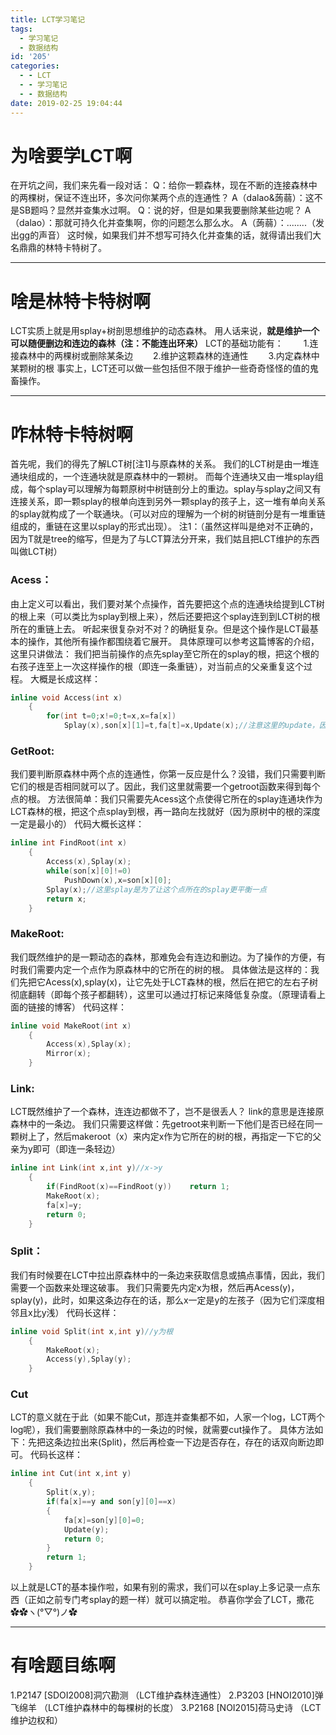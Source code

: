 ```yaml
---
title: LCT学习笔记
tags:
  - 学习笔记
  - 数据结构
id: '205'
categories:
  - - LCT
  - - 学习笔记
  - - 数据结构
date: 2019-02-25 19:04:44
---
```


# 为啥要学LCT啊

在开坑之间，我们来先看一段对话： Q：给你一颗森林，现在不断的连接森林中的两棵树，保证不连出环，多次问你某两个点的连通性？ A（dalao&蒟蒻）：这不是SB题吗？显然并查集水过啊。 Q：说的好，但是如果我要删除某些边呢？ A（dalao）：那就可持久化并查集啊，你的问题怎么那么水。 A（蒟蒻）：........（发出gg的声音） 这时候，如果我们并不想写可持久化并查集的话，就得请出我们大名鼎鼎的林特卡特树了。

* * *

# 啥是林特卡特树啊

LCT实质上就是用splay+树剖思想维护的动态森林。 用人话来说，**就是维护一个可以随便删边和连边的森林（注：不能连出环来）** LCT的基础功能有： 　　1.连接森林中的两棵树或删除某条边 　　2.维护这颗森林的连通性 　　3.内定森林中某颗树的根 事实上，LCT还可以做一些包括但不限于维护一些奇奇怪怪的值的鬼畜操作。

* * *

# 咋林特卡特树啊

首先呢，我们的得先了解LCT树\[注1\]与原森林的关系。 我们的LCT树是由一堆连通块组成的，一个连通块就是原森林中的一颗树。 而每个连通块又由一堆splay组成，每个splay可以理解为每颗原树中树链剖分上的重边。splay与splay之间又有连接关系，即一颗splay的根单向连到另外一颗splay的孩子上，这一堆有单向关系的splay就构成了一个联通块。（可以对应的理解为一个树的树链剖分是有一堆重链组成的，重链在这里以splay的形式出现）。 注1：（虽然这样叫是绝对不正确的，因为T就是tree的缩写，但是为了与LCT算法分开来，我们姑且把LCT维护的东西叫做LCT树）

### Acess：

由上定义可以看出，我们要对某个点操作，首先要把这个点的连通块给提到LCT树的根上来（可以类比为splay到根上来），然后还要把这个splay连到到LCT树的根所在的重链上去。 听起来很复杂对不对？的确挺复杂。但是这个操作是LCT最基本的操作，其他所有操作都围绕着它展开。 具体原理可以参考这篇博客的介绍，这里只讲做法： 我们把当前操作的点先splay至它所在的splay的根，把这个根的右孩子连至上一次这样操作的根（即连一条重链），对当前点的父亲重复这个过程。 大概是长成这样：

```cpp
inline void Access(int x)
    {
        for(int t=0;x!=0;t=x,x=fa[x])
            Splay(x),son[x][1]=t,fa[t]=x,Update(x);//注意这里的update，因为孩子关系变了，要更新根节点的数据
```

### GetRoot:

我们要判断原森林中两个点的连通性，你第一反应是什么？没错，我们只需要判断它们的根是否相同就可以了。因此，我们这里就需要一个getroot函数来得到每个点的根。 方法很简单：我们只需要先Acess这个点使得它所在的splay连通块作为LCT森林的根，把这个点splay到根，再一路向左找就好（因为原树中的根的深度一定是最小的） 代码大概长这样：

```cpp
inline int FindRoot(int x)
    {
        Access(x),Splay(x);
        while(son[x][0]!=0)
            PushDown(x),x=son[x][0];
        Splay(x);//这里splay是为了让这个点所在的splay更平衡一点
        return x;
    }
```

### MakeRoot:

我们既然维护的是一颗动态的森林，那难免会有连边和删边。为了操作的方便，有时我们需要内定一个点作为原森林中的它所在的树的根。 具体做法是这样的：我们先把它Acess(x),splay(x)，让它先处于LCT森林的根，然后在把它的左右子树彻底翻转（即每个孩子都翻转），这里可以通过打标记来降低复杂度。（原理请看上面的链接的博客） 代码这样：

```cpp
inline void MakeRoot(int x)
    {
        Access(x),Splay(x);
        Mirror(x);
    }
```

### Link:

LCT既然维护了一个森林，连连边都做不了，岂不是很丢人？ link的意思是连接原森林中的一条边。 我们只需要这样做：先getroot来判断一下他们是否已经在同一颗树上了，然后makeroot（x）来内定x作为它所在的树的根，再指定一下它的父亲为y即可（即连一条轻边）

```cpp
inline int Link(int x,int y)//x->y
    {
        if(FindRoot(x)==FindRoot(y))    return 1;
        MakeRoot(x);
        fa[x]=y;
        return 0;
    }
```

### Split：

我们有时候要在LCT中拉出原森林中的一条边来获取信息或搞点事情，因此，我们需要一个函数来处理这破事。 我们只需要先内定x为根，然后再Acess(y)，splay(y)，此时，如果这条边存在的话，那么x一定是y的左孩子（因为它们深度相邻且x比y浅） 代码长这样：

```cpp
inline void Split(int x,int y)//y为根
    {
        MakeRoot(x);
        Access(y),Splay(y);
    }
```

### Cut

LCT的意义就在于此（如果不能Cut，那连并查集都不如，人家一个log，LCT两个log呢），我们需要删除原森林中的一条边的时候，就需要cut操作了。 具体方法如下：先把这条边拉出来(Split)，然后再检查一下边是否存在，存在的话双向断边即可。 代码长这样：

```cpp
inline int Cut(int x,int y)
    {
        Split(x,y);
        if(fa[x]==y and son[y][0]==x)
        {
            fa[x]=son[y][0]=0;
            Update(y);
            return 0;
        }
        return 1;
    }
```

以上就是LCT的基本操作啦，如果有别的需求，我们可以在splay上多记录一点东西（正如之前专门考splay的题一样）就可以搞定啦。 恭喜你学会了LCT，撒花✿✿ヽ(°▽°)ノ✿

* * *

# 有啥题目练啊

1.P2147 \[SDOI2008\]洞穴勘测 （LCT维护森林连通性） 2.P3203 \[HNOI2010\]弹飞绵羊 （LCT维护森林中的每棵树的长度） 3.P2168 \[NOI2015\]荷马史诗 （LCT维护边权和）